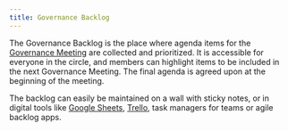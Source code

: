 ```yaml
---
title: Governance Backlog
---
```



The Governance Backlog is the place where agenda items for the [Governance Meeting](governance-meeting.md) are collected and prioritized. It is accessible for everyone in the circle, and members can highlight items to be included in the next Governance Meeting. The final agenda is agreed upon at the beginning of the meeting.

The backlog can easily be maintained on a wall with sticky notes, or in digital tools like [Google Sheets](http://sheets.google.com), [Trello](http://trello.com), task managers for teams or agile backlog apps.
